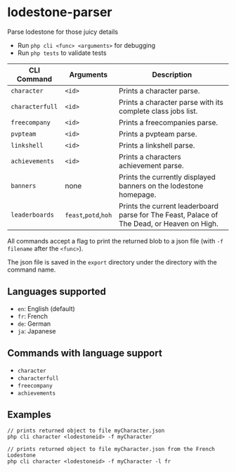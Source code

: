 # lodestone-parser
Parse lodestone for those juicy details

- Run `php cli <func> <arguments>` for debugging
- Run `php tests` to validate tests

| CLI Command     |Arguments|Description|
|-----------------|-|-|
| `character`     |`<id>`|Prints a character parse.
| `characterfull` |`<id>`|Prints a character parse with its complete class jobs list.
| `freecompany`   |`<id>`|Prints a freecompanies parse.|
| `pvpteam`       |`<id>`|Prints a pvpteam parse.|
| `linkshell`     |`<id>`|Prints a linkshell parse.|
| `achievements`  |`<id>`|Prints a characters achievement parse.|
| `banners`       |none|Prints the currently displayed banners on the lodestone homepage.|
| `leaderboards`  |`feast`,`potd`,`hoh`|Prints the current leaderboard parse for The Feast, Palace of The Dead, or Heaven on High.|

All commands accept a flag to print the returned blob to a json file (with `-f filename` after the `<func>`).

The json file is saved in the `export` directory under the directory with the command name.

## Languages supported
- `en`: English (default)
- `fr`: French
- `de`: German
- `ja`: Japanese

## Commands with language support
- `character`
- `characterfull`
- `freecompany`
- `achievements`

## Examples
```
// prints returned object to file myCharacter.json
php cli character <lodestoneid> -f myCharacter
```
```
// prints returned object to file myCharacter.json from the French Lodestone
php cli character <lodestoneid> -f myCharacter -l fr
```

